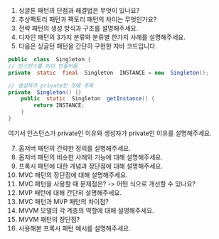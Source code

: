 1. 싱글톤 패턴의 단점과 해결법은 무엇이 있나요?
2. 추상팩토리 패턴과 팩토리 패턴의 차이는 무엇인가요?
3. 전략 패턴의 생성 방식과 구조를 설명해주세요.
4. 디자인 패턴의 3가지 분류와 분류별 한가지 사례를 설명해주세요.
5. 다음은 싱글턴 패턴을 간단히 구현한 자바 코드입니다.
``` Java
public  class  Singleton {
// 인스턴스를 미리 만들어둠
private  static  final  Singleton  INSTANCE = new  Singleton();

// 생성자가 private인 것에 주목
private  Singleton() {}
	public  static  Singleton  getInstance() {
		return INSTANCE;
	}
}
```

여기서 인스턴스가 private인 이유와 생성자가 private인 이유를 설명해주세요.

7. 옵저버 패턴의 간략한 정의를 설명해주세요.
8. 옵저버 패턴의 비슷한 사례와 기능에 대해 설명해주세요.
9. 프록시 패턴에 대한 개념과 장단점에 대해 설명해주세요.
10. MVC 패턴의 장단점에 대해 설명해주세요.
11. MVC 패턴을 사용할 때 문제점은? -> 어떤 식으로 개선할 수 있나요?
12. MVP 패턴에 대해 간단히 설명해주세요.
13. MVC 패턴과 MVP 패턴의 차이점?
14. MVVM 모델의 각 계층의 역할에 대해 설명해주세요.
15. MVVM 패턴의 장단점?
16. 사용해본 프록시 패턴 예시를 설명해주세요.

